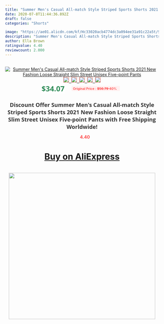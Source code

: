 ```yaml
---
title: "Summer Men's Casual All-match Style Striped Sports Shorts 2021 New Fashion Loose Straight Slim Street Unisex Five-point Pants"
date: 2020-07-8T11:44:36.892Z
draft: false
categories: "Shorts"

image: "https://ae01.alicdn.com/kf/Hc33020acb4774dc3a094ee31a91c22a5t/Summer-Men-s-Casual-All-match-Style-Striped-Sports-Shorts-2021-New-Fashion-Loose-Straight-Slim.jpg"
description: "Summer Men's Casual All-match Style Striped Sports Shorts 2021 New Fashion Loose Straight Slim Street Unisex Five-point Pants"
author: Ella Brown
ratingvalue: 4.40
reviewcount: 2.000
---
```

<br>
<div style="text-align: center;">
<a href="https://s.click.aliexpress.com/e/_9xFA7L" target="_blank" rel="nofollow noopener noreferrer"><img alt="Summer Men's Casual All-match Style Striped Sports Shorts 2021 New Fashion Loose Straight Slim Street Unisex Five-point Pants" class="magnifier-image" src="https://ae01.alicdn.com/kf/Hc33020acb4774dc3a094ee31a91c22a5t/Summer-Men-s-Casual-All-match-Style-Striped-Sports-Shorts-2021-New-Fashion-Loose-Straight-Slim.jpg_640x640.jpg">
<br>
<img style="border:1px solid salmon" src="https://ae01.alicdn.com/kf/Hc33020acb4774dc3a094ee31a91c22a5t/Summer-Men-s-Casual-All-match-Style-Striped-Sports-Shorts-2021-New-Fashion-Loose-Straight-Slim.jpg_120x120.jpg">&nbsp;&nbsp;<img style="border:1px solid salmon" src="https://ae01.alicdn.com/kf/Hd8b8aee305d743bab57f630e7aaef349m/Summer-Men-s-Casual-All-match-Style-Striped-Sports-Shorts-2021-New-Fashion-Loose-Straight-Slim.jpg_120x120.jpg">&nbsp;&nbsp;<img style="border:1px solid salmon" src="https://ae01.alicdn.com/kf/H9ca2309ae34446dcaa7abd0bdb375c4eT/Summer-Men-s-Casual-All-match-Style-Striped-Sports-Shorts-2021-New-Fashion-Loose-Straight-Slim.jpg_120x120.jpg">&nbsp;&nbsp;<img style="border:1px solid salmon" src="https://ae01.alicdn.com/kf/H72976cd1d81545659dad064677e1d6e2f/Summer-Men-s-Casual-All-match-Style-Striped-Sports-Shorts-2021-New-Fashion-Loose-Straight-Slim.jpg_120x120.jpg">&nbsp;&nbsp;<img style="border:1px solid salmon" src="https://ae01.alicdn.com/kf/Hba1b8645c8ce44f88136ada360c765a1G/Summer-Men-s-Casual-All-match-Style-Striped-Sports-Shorts-2021-New-Fashion-Loose-Straight-Slim.jpg_120x120.jpg"></a></div><br0>
<div style="text-align: center;"><span style="background-color: white; border: 0px; box-sizing: border-box; color: seagreen; display: inline-block; font-family: &quot;open sans&quot; , &quot;arial&quot; , &quot;helvetica&quot; , sans-serif , &quot;heiti&quot;; font-size: 24px; font-stretch: inherit; font-weight: 700; line-height: inherit; margin: 0px 10px 0px 0px; padding: 0px; vertical-align: middle;">$34.07 </span>
<span style="background: rgb(255 , 241 , 241); border-radius: 3px; border: 0px; box-sizing: border-box; color: #ff4747; display: inline-block; font-family: inherit; font-size: 12px; font-stretch: inherit; font-style: inherit; font-variant: inherit; font-weight: 600; line-height: inherit; margin: 0px; padding: 2px 5px; transform: scale(0.9); vertical-align: middle;">Original Price : <b style="text-decoration: line-through;">$56.79 </b> 40%&nbsp;&nbsp;</span></div>
<h1 style="color: #333333; display: inline-block; font-family: &quot;open sans&quot; , &quot;arial&quot; , &quot;helvetica&quot; , sans-serif , &quot;heiti&quot;; font-size: 18px; font-stretch: inherit; font-weight: 700; text-align: center;">Discount Offer Summer Men's Casual All-match Style Striped Sports Shorts 2021 New Fashion Loose Straight Slim Street Unisex Five-point Pants with Free Shipping Worldwide!</h1>
<div style="color: #ff4747; text-align: center;">
<img src="https://4.bp.blogspot.com/-M0ZcTcb-5uY/XleCXlxnR4I/AAAAAAAAAEc/OrjgMkXV1oMQFaCRZj5HQwOCBcu3w1FegCPcBGAYYCw/s1600/star.png" style="height: 15px;">&nbsp;<b>4.40</b></div>
<div class="button_cont" align="center"><a class="buynow_a" href="https://s.click.aliexpress.com/e/_9xFA7L" target="_blank" rel="nofollow noopener noreferrer"><H1>Buy on AliExpress</H1></a></div><br>
<div class="separator" style="clear: both; text-align: center;">
<img src="https://lh3.googleusercontent.com/-pTy5HemUv9M/XlePHvY0dAI/AAAAAAAAAE4/0nX5iRUoIWY8eMW9Dpxeirr157OZliDIgCLcBGAsYHQ/s1600/badge.gif" width="480">
</div>
